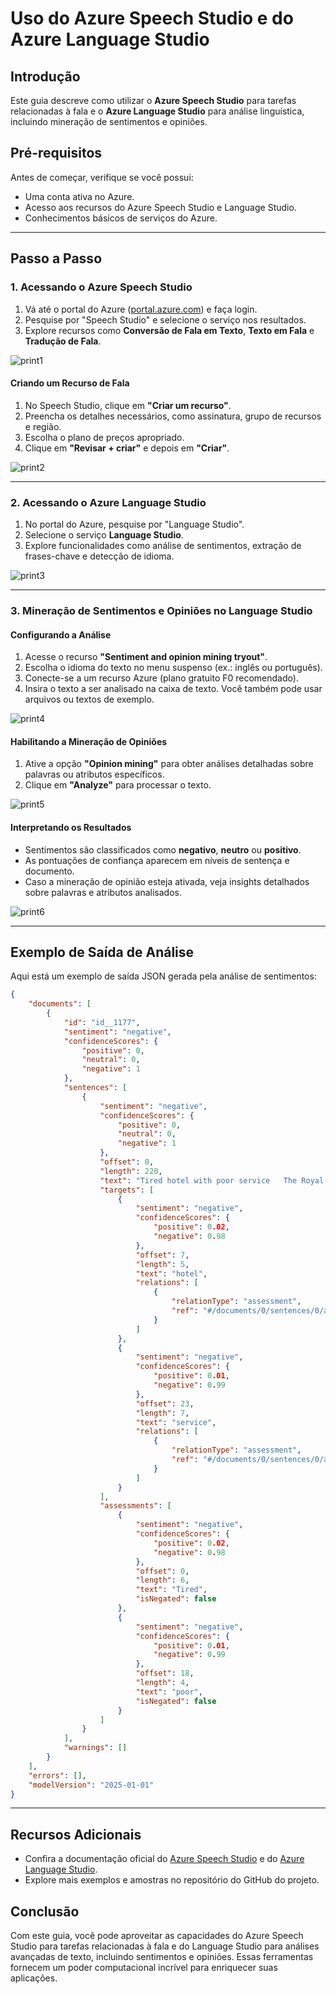 # Uso do Azure Speech Studio e do Azure Language Studio

## Introdução

Este guia descreve como utilizar o **Azure Speech Studio** para tarefas relacionadas à fala e o **Azure Language Studio** para análise linguística, incluindo mineração de sentimentos e opiniões.

## Pré-requisitos

Antes de começar, verifique se você possui:
- Uma conta ativa no Azure.
- Acesso aos recursos do Azure Speech Studio e Language Studio.
- Conhecimentos básicos de serviços do Azure.

---

## Passo a Passo

### 1. Acessando o Azure Speech Studio
1. Vá até o portal do Azure ([portal.azure.com](https://portal.azure.com)) e faça login.
2. Pesquise por "Speech Studio" e selecione o serviço nos resultados.
3. Explore recursos como **Conversão de Fala em Texto**, **Texto em Fala** e **Tradução de Fala**.

![print1](https://github.com/ItaloRochaj/language-studio/blob/main/assets/print1.png)

#### Criando um Recurso de Fala
1. No Speech Studio, clique em **"Criar um recurso"**.
2. Preencha os detalhes necessários, como assinatura, grupo de recursos e região.
3. Escolha o plano de preços apropriado.
4. Clique em **"Revisar + criar"** e depois em **"Criar"**.

![print2](https://github.com/ItaloRochaj/language-studio/blob/main/assets/print2.png)

---

### 2. Acessando o Azure Language Studio
1. No portal do Azure, pesquise por "Language Studio".
2. Selecione o serviço **Language Studio**.
3. Explore funcionalidades como análise de sentimentos, extração de frases-chave e detecção de idioma.

![print3](https://github.com/ItaloRochaj/language-studio/blob/main/assets/print3.png)

---

### 3. Mineração de Sentimentos e Opiniões no Language Studio

#### Configurando a Análise
1. Acesse o recurso **"Sentiment and opinion mining tryout"**.
2. Escolha o idioma do texto no menu suspenso (ex.: inglês ou português).
3. Conecte-se a um recurso Azure (plano gratuito F0 recomendado).
4. Insira o texto a ser analisado na caixa de texto. Você também pode usar arquivos ou textos de exemplo.

![print4](https://github.com/ItaloRochaj/language-studio/blob/main/assets/print4.png)

#### Habilitando a Mineração de Opiniões
1. Ative a opção **"Opinion mining"** para obter análises detalhadas sobre palavras ou atributos específicos.
2. Clique em **"Analyze"** para processar o texto.

![print5](https://github.com/ItaloRochaj/language-studio/blob/main/assets/print5.png)

#### Interpretando os Resultados
- Sentimentos são classificados como **negativo**, **neutro** ou **positivo**.
- As pontuações de confiança aparecem em níveis de sentença e documento.
- Caso a mineração de opinião esteja ativada, veja insights detalhados sobre palavras e atributos analisados.

![print6](https://github.com/ItaloRochaj/language-studio/blob/main/assets/print6.png)

---

## Exemplo de Saída de Análise

Aqui está um exemplo de saída JSON gerada pela análise de sentimentos:

```json
{
    "documents": [
        {
            "id": "id__1177",
            "sentiment": "negative",
            "confidenceScores": {
                "positive": 0,
                "neutral": 0,
                "negative": 1
            },
            "sentences": [
                {
                    "sentiment": "negative",
                    "confidenceScores": {
                        "positive": 0,
                        "neutral": 0,
                        "negative": 1
                    },
                    "offset": 0,
                    "length": 220,
                    "text": "Tired hotel with poor service   The Royal Hotel, London, UK   06/05/2018   This is an old hotel (dating back to the 1950s), and the room furniture is average – already getting a bit worn out and in need of replacement. ",
                    "targets": [
                        {
                            "sentiment": "negative",
                            "confidenceScores": {
                                "positive": 0.02,
                                "negative": 0.98
                            },
                            "offset": 7,
                            "length": 5,
                            "text": "hotel",
                            "relations": [
                                {
                                    "relationType": "assessment",
                                    "ref": "#/documents/0/sentences/0/assessments/0"
                                }
                            ]
                        },
                        {
                            "sentiment": "negative",
                            "confidenceScores": {
                                "positive": 0.01,
                                "negative": 0.99
                            },
                            "offset": 23,
                            "length": 7,
                            "text": "service",
                            "relations": [
                                {
                                    "relationType": "assessment",
                                    "ref": "#/documents/0/sentences/0/assessments/1"
                                }
                            ]
                        }
                    ],
                    "assessments": [
                        {
                            "sentiment": "negative",
                            "confidenceScores": {
                                "positive": 0.02,
                                "negative": 0.98
                            },
                            "offset": 0,
                            "length": 6,
                            "text": "Tired",
                            "isNegated": false
                        },
                        {
                            "sentiment": "negative",
                            "confidenceScores": {
                                "positive": 0.01,
                                "negative": 0.99
                            },
                            "offset": 18,
                            "length": 4,
                            "text": "poor",
                            "isNegated": false
                        }
                    ]
                }
            ],
            "warnings": []
        }
    ],
    "errors": [],
    "modelVersion": "2025-01-01"
}
```

---

## Recursos Adicionais
- Confira a documentação oficial do [Azure Speech Studio](https://learn.microsoft.com/en-us/azure/cognitive-services/speech-service/) e do [Azure Language Studio](https://learn.microsoft.com/en-us/azure/ai-services/language-service/).
- Explore mais exemplos e amostras no repositório do GitHub do projeto.

## Conclusão
Com este guia, você pode aproveitar as capacidades do Azure Speech Studio para tarefas relacionadas à fala e do Language Studio para análises avançadas de texto, incluindo sentimentos e opiniões. Essas ferramentas fornecem um poder computacional incrível para enriquecer suas aplicações.